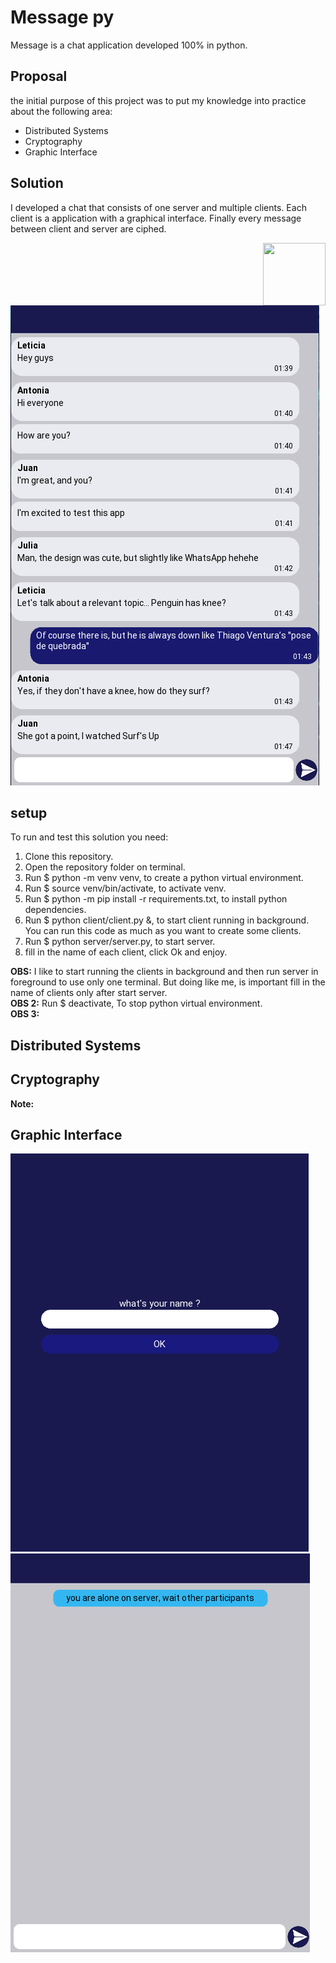 # Message py
Message is a chat application developed 100% in python.
## Proposal
the initial purpose of this project was to put my knowledge into practice about the following area:
* Distributed Systems
* Cryptography
* Graphic Interface
## Solution
I developed a chat that consists of one server and multiple clients. Each client is a application with a graphical interface. Finally every message between client and server are ciphed.

<img align="right" width="100" height="100" src="http://www.fillmurray.com/100/100">

![conversation image exemple](client/images/conversation.png)
## setup
To run and test this solution you need:
1. Clone this repository.
2. Open the repository folder on terminal.
3. Run
    $ python -m venv venv, 
to create a python virtual environment.
4. Run
    $ source venv/bin/activate,
to activate venv.
5. Run
    $ python -m pip install -r requirements.txt,
to install python dependencies.
6. Run
    $ python client/client.py &,
to start client running in background. You can run this code as much as you want to create some clients.
7. Run
    $ python server/server.py,
to start server.
8. fill in the name of each client, click Ok and enjoy.  

**OBS:** I like to start running the clients in background and then run server in foreground to use only one terminal. But doing like me, is important fill in the name of clients only after start server.  
**OBS 2:** Run
    $ deactivate,
To stop python virtual environment.  
**OBS 3:**

## Distributed Systems
## Cryptography
**Note:** 
## Graphic Interface
![landing page image exemple](client/images/landingpage.png) ![chat page image exemple](client/images/chatpage.png)


